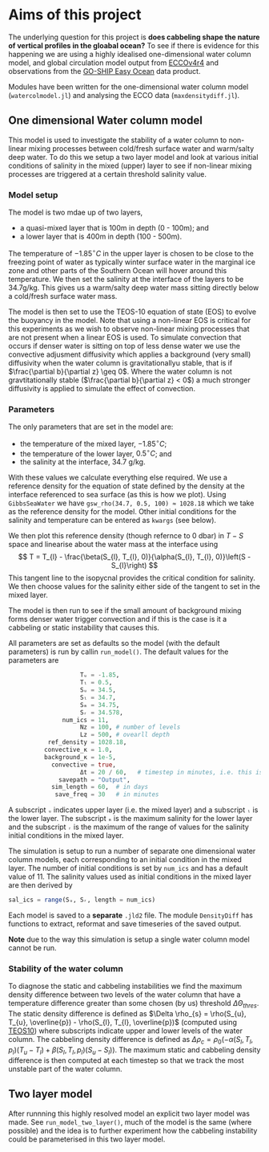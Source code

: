 # Aims of this project

The underlying question for this project is **does cabbeling shape the nature of vertical profiles in the gloabal ocean?**
To see if there is evidence for this happening we are using a highly idealised one-dimensional water column model, and global circulation model output from [ECCOv4r4](https://www.ecco-group.org/products-ECCO-V4r4.htm) and observations from the [GO-SHIP Easy Ocean](https://cchdo.ucsd.edu/products/goship-easyocean) data product.

Modules have been written for the one-dimensional water column model (`watercolmodel.jl`) and analysing the ECCO data (`maxdensitydiff.jl`).

## One dimensional Water column model

This model is used to investigate the stability of a water column to non-linear mixing processes between cold/fresh surface water and warm/salty deep water.
To do this we setup a two layer model and look at various initial conditions of salinity in the mixed (upper) layer to see if non-linear mixing processes are triggered at a certain threshold salinity value.

### Model setup

The model is two mdae up of two layers,

- a quasi-mixed layer that is 100m in depth (0 - 100m); and
- a lower layer that is 400m in depth (100 - 500m).

The temperature of $-1.85^{\circ}C$ in the upper layer is chosen to be close to the freezing point of water as typically winter surface water in the marginal ice zone and other parts of the Southern Ocean will hover around this temperature.
We then set the salinity at the interface of the layers to be 34.7g/kg.
This gives us a warm/salty deep water mass sitting directly below a cold/fresh surface water mass.

The model is then set to use the TEOS-10 equation of state (EOS) to evolve the buoyancy in the model.
Note that using a non-linear EOS is critical for this experiments as we wish to observe non-linear mixing processes that are not present when a linear EOS is used.
To simulate convection that occurs if denser water is sitting on top of less dense water we use the convective adjusment diffusivity which applies a background (very small) diffusivity when the water column is gravitationallyu stable, that is if $\frac{\partial b}{\partial z} \geq 0$.
Where the water column is not gravtitationally stable ($\frac{\partial b}{\partial z} < 0$) a much stronger diffusivity is applied to simulate the effect of convection.

### Parameters

The only parameters that are set in the model are:

- the temperature of the mixed layer, $-1.85^{\circ}C$;
- the temperature of the lower layer, $0.5^{\circ}C$; and
- the salinity at the interface, 34.7 g/kg.

With these values we calculate everything else required.
We use a reference density for the equation of state defined by the density at the interface referenced to sea surface (as this is how we plot).
Using `GibbsSeaWater` we have `gsw_rho(34.7, 0.5, 100) ≈ 1028.18` which we take as the reference density for the model.
Other initial conditions for the salinity and temperature can be entered as `kwargs` (see below).

We then plot this reference density (though refernce to 0 dbar) in $T-S$ space and linearise about the water mass at the interface using
$$
T = T_{l} - \frac{\beta(S_{l}, T_{l}, 0)}{\alpha(S_{l}, T_{l}, 0)}\left(S - S_{l}\right)
$$
This tangent line to the isopycnal provides the critical condition for salinity.
We then choose values for the salinity either side of the tangent to set in the mixed layer.

The model is then run to see if the small amount of background mixing forms denser water trigger convection and if this is the case is it a cabbeling or static instability that causes this.

All parameters are set as defaults so the model (with the default parameters) is run by callin `run_model()`.
The default values for the parameters are

```julia
                    Tᵤ = -1.85,
                    Tₗ = 0.5,
                    Sᵤ = 34.5,
                    Sₗ = 34.7,
                    Sₘ = 34.75,
                    Sᵣ = 34.578,
               num_ics = 11,
                    Nz = 100, # number of levels
                    Lz = 500, # ovearll depth
           ref_density = 1028.18,
          convective_κ = 1.0,
          background_κ = 1e-5,
            convective = true,
                    Δt = 20 / 60,   # timestep in minutes, i.e. this is a 20 second timestep
              savepath = "Output",
            sim_length = 60,  # in days
             save_freq = 30   # in minutes
```

A subscript `ᵤ` indicates upper layer (i.e. the mixed layer) and a subscript `ₗ` is the lower layer.
The subscript `ₘ` is the maximum salinity for the lower layer and the subscript `ᵣ` is the maximum of the range of values for the salinity initial conditions in the mixed layer.

The simulation is setup to run a number of separate one dimensional water column models, each corresponding to an initial condition in the mixed layer.
The number of initial conditions is set by `num_ics` and has a default value of 11.
The salinity values used as initial conditions in the mixed layer are then derived by

```julia
sal_ics = range(Sᵤ, Sᵣ, length = num_ics)
```

Each model is saved to a **separate** `.jld2` file.
The module `DensityDiff` has functions to extract, reformat and save timeseries of the saved output.

**Note** due to the way this simulation is setup a single water column model cannot be run.

### Stability of the water column

To diagnose the static and cabbeling instabilities we find the maximum density difference between two levels of the water column that have a temperature difference greater than some chosen (by us) threshold $\Delta\Theta_{thres}$.  
The static density difference is defined as $\Delta \rho_{s} = \rho(S_{u}, T_{u}, \overline{p}) - \rho(S_{l}, T_{l}, \overline{p})$ (computed using [TEOS10](https://www.teos-10.org/pubs/gsw/html/gsw_contents.html)) where subscripts indicate upper and lower levels of the water column.
The cabbeling density difference is defined as $\Delta \rho_{c} = \rho_{0}(-\alpha(S_{l}, T_{l}, p_{l})(T_{u} - T_{l}) + \beta(S_{l}, T_{l}, p_{l})(S_{u} - S_{l}))$.
The maximum static and cabbeling density difference is then computed at each timestep so that we track the most unstable part of the water column.

## Two layer model

After runnning this highly resolved model an explicit two layer model was made.
See `run_model_two_layer()`, much of the model is the same (where possible) and the idea is to further experiment how the cabbeling instability could be parameterised in this two layer model.
